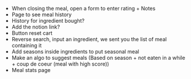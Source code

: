 - When closing the meal, open a form to enter rating + Notes
- Page to see meal history
- History for ingredient bought? 
- Add the notion link?
- Button reset cart
- Reverse search, input an ingredient, we sent you the list of meal containing it
- Add seasons inside ingredients to put seasonal meal
- Make an algo to suggest meals (Based on season + not eaten in a while + coup de coeur (meal with high score))
- Meal stats page
